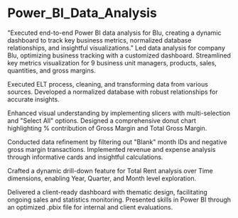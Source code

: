# Power_BI_Data_Analysis
"Executed end-to-end Power BI data analysis for Blu, creating a dynamic dashboard to track key business metrics, normalized database relationships, and insightful visualizations."
Led data analysis for company Blu, optimizing business tracking with a customized dashboard. Streamlined key metrics visualization for 9 business unit managers, products, sales, quantities, and gross margins.

Executed ELT process, cleaning, and transforming data from various sources. Developed a normalized database with robust relationships for accurate insights.

Enhanced visual understanding by implementing slicers with multi-selection and "Select All" options. Designed a comprehensive donut chart highlighting % contribution of Gross Margin and Total Gross Margin.

Conducted data refinement by filtering out "Blank" month IDs and negative gross margin transactions. Implemented revenue and expense analysis through informative cards and insightful calculations.

Crafted a dynamic drill-down feature for Total Rent analysis over Time dimensions, enabling Year, Quarter, and Month level exploration.

Delivered a client-ready dashboard with thematic design, facilitating ongoing sales and statistics monitoring. Presented skills in Power BI through an optimized .pbix file for internal and client evaluations.
